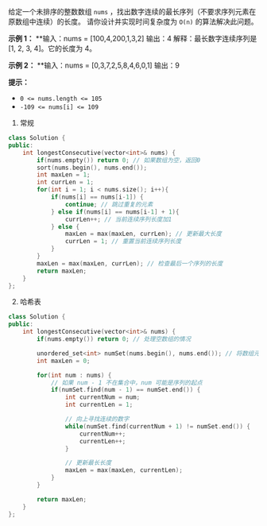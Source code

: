 给定一个未排序的整数数组 `nums` ，找出数字连续的最长序列（不要求序列元素在原数组中连续）的长度。
请你设计并实现时间复杂度为 `O(n)` 的算法解决此问题。

**示例 1：**
**输入：nums = [100,4,200,1,3,2]
输出：4
解释：最长数字连续序列是 [1, 2, 3, 4]。它的长度为 4。

**示例 2：**
**输入：nums = [0,3,7,2,5,8,4,6,0,1]
输出：9

**提示：**
- `0 <= nums.length <= 105`
- `-109 <= nums[i] <= 109`

1. 常规
```c++
class Solution {
public:
    int longestConsecutive(vector<int>& nums) {
        if(nums.empty()) return 0; // 如果数组为空，返回0
        sort(nums.begin(), nums.end());
        int maxLen = 1;
        int currLen = 1;
        for(int i = 1; i < nums.size(); i++){
            if(nums[i] == nums[i-1]) {
                continue; // 跳过重复的元素
            } else if(nums[i] == nums[i-1] + 1){
                currLen++; // 当前连续序列长度加1
            } else {
                maxLen = max(maxLen, currLen); // 更新最大长度
                currLen = 1; // 重置当前连续序列长度
            }
        }
        maxLen = max(maxLen, currLen); // 检查最后一个序列的长度
        return maxLen;
    }
};

```
2. 哈希表
```c++
class Solution {
public:
    int longestConsecutive(vector<int>& nums) {
        if(nums.empty()) return 0; // 处理空数组的情况

        unordered_set<int> numSet(nums.begin(), nums.end()); // 将数组元素存入哈希集合
        int maxLen = 0;

        for(int num : nums) {
            // 如果 num - 1 不在集合中，num 可能是序列的起点
            if(numSet.find(num - 1) == numSet.end()) {
                int currentNum = num;
                int currentLen = 1;

                // 向上寻找连续的数字
                while(numSet.find(currentNum + 1) != numSet.end()) {
                    currentNum++;
                    currentLen++;
                }

                // 更新最长长度
                maxLen = max(maxLen, currentLen);
            }
        }

        return maxLen;
    }
};

```
